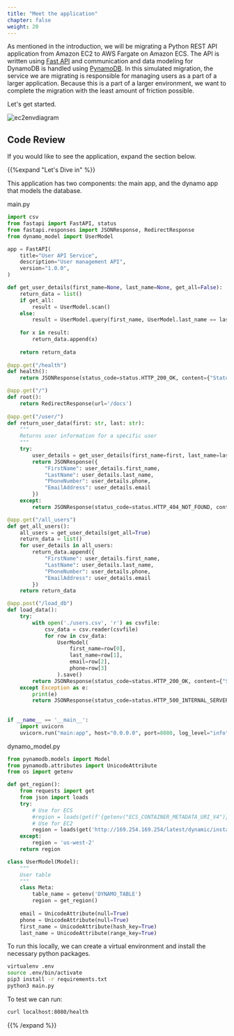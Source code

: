 ```yaml
---
title: "Meet the application"
chapter: false
weight: 20
---
```


As mentioned in the introduction, we will be migrating a Python REST API application from Amazon EC2 to AWS Fargate on Amazon ECS.
The API is written using [Fast API](https://fastapi.tiangolo.com/) and communication and data modeling for DynamoDB is handled using [PynamoDB](https://github.com/pynamodb/PynamoDB).
In this simulated migration, the service we are migrating is responsible for managing users as a part of a larger application. 
Because this is a part of a larger environment, we want to complete the migration with the least amount of friction possible.

Let's get started.

![ec2envdiagram](/images/migratingworkloadstoECS-EC2Migration.png)

## Code Review

If you would like to see the application, expand the section below.

{{%expand "Let's Dive in" %}}

This application has two components: the main app, and the dynamo app that models the database.

main.py

```python
import csv
from fastapi import FastAPI, status
from fastapi.responses import JSONResponse, RedirectResponse
from dynamo_model import UserModel

app = FastAPI(
    title="User API Service",
    description="User management API",
    version="1.0.0",
)

def get_user_details(first_name=None, last_name=None, get_all=False):
    return_data = list()
    if get_all:
        result = UserModel.scan()
    else:
        result = UserModel.query(first_name, UserModel.last_name == last_name)
        
    for x in result:
        return_data.append(x)
        
    return return_data
        
@app.get("/health")
def health():
    return JSONResponse(status_code=status.HTTP_200_OK, content={"Status": "Healthy"})

@app.get("/")
def root():
    return RedirectResponse(url='/docs')
    
@app.get("/user/")
def return_user_data(first: str, last: str):
    """
    Returns user information for a specific user
    """
    try:
        user_details = get_user_details(first_name=first, last_name=last)[0]
        return JSONResponse({
            "FirstName": user_details.first_name,
            "LastName": user_details.last_name,
            "PhoneNumber": user_details.phone,
            "EmailAddress": user_details.email
        })
    except:
        return JSONResponse(status_code=status.HTTP_404_NOT_FOUND, content={"Response": "User not found"})

@app.get("/all_users")
def get_all_users():
    all_users = get_user_details(get_all=True)
    return_data = list()
    for user_details in all_users:
        return_data.append({
            "FirstName": user_details.first_name,
            "LastName": user_details.last_name,
            "PhoneNumber": user_details.phone,
            "EmailAddress": user_details.email
        })
    return return_data

@app.post("/load_db")
def load_data():
    try:
        with open('./users.csv', 'r') as csvfile:
            csv_data = csv.reader(csvfile)
            for row in csv_data:
                UserModel(
                    first_name=row[0], 
                    last_name=row[1],
                    email=row[2],
                    phone=row[3]
                ).save()
        return JSONResponse(status_code=status.HTTP_200_OK, content={"Status": "Success"})
    except Exception as e:
        print(e)
        return JSONResponse(status_code=status.HTTP_500_INTERNAL_SERVER_ERROR, content={"Status": "Failed"})
        
        
if __name__ == '__main__':
    import uvicorn
    uvicorn.run("main:app", host="0.0.0.0", port=8080, log_level="info")
```

dynamo_model.py

```python
from pynamodb.models import Model
from pynamodb.attributes import UnicodeAttribute
from os import getenv

def get_region():
    from requests import get
    from json import loads
    try:
        # Use for ECS
        #region = loads(get(f'{getenv("ECS_CONTAINER_METADATA_URI_V4")}/task').text).get('AvailabilityZone')[:-1]
        # Use for EC2
        region = loads(get('http://169.254.169.254/latest/dynamic/instance-identity/document').text).get('region')
    except:
        region = 'us-west-2'
    return region

class UserModel(Model):
    """
    User table
    """
    class Meta:
        table_name = getenv('DYNAMO_TABLE')
        region = get_region()
        
    email = UnicodeAttribute(null=True)
    phone = UnicodeAttribute(null=True)
    first_name = UnicodeAttribute(hash_key=True)
    last_name = UnicodeAttribute(range_key=True)
```

To run this locally, we can create a virtual environment and install the necessary python packages.

```bash
virtualenv .env
source .env/bin/activate
pip3 install -r requirements.txt
python3 main.py
```

To test we can run:

```bash
curl localhost:8080/health
```

{{% /expand %}}